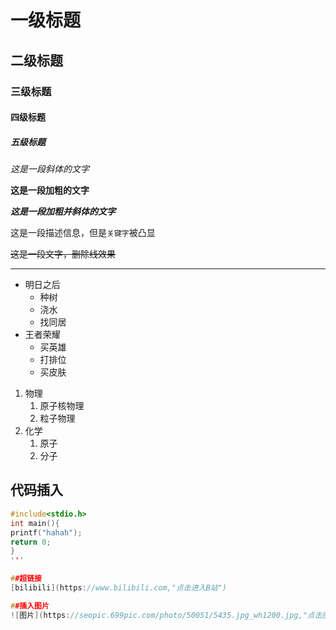 # 一级标题
## 二级标题
### 三级标题
#### 四级标题
##### 五级标题

*这是一段斜体的文字*

**这是一段加粗的文字**

***这是一段加粗并斜体的文字***


这是一段描述信息，但是`关键字`被凸显

~~这是一段文字，删除线效果~~

*****

* 明日之后
  * 种树
  * 浇水
  * 找同居
* 王者荣耀
  * 买英雄
  * 打排位
  * 买皮肤

1. 物理
	1. 原子核物理
	2. 粒子物理
2. 化学
	1. 原子
	2. 分子
## 代码插入

```c
#include<stdio.h>
int main(){
printf("hahah");
return 0;
}
'''

##超链接
[bilibili](https://www.bilibili.com,"点击进入B站")

##插入图片
![图片](https://seopic.699pic.com/photo/50051/5435.jpg_wh1200.jpg,"点击图片")
